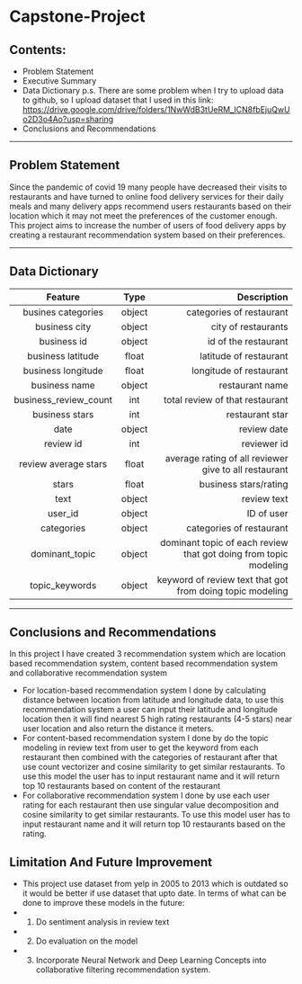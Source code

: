 # Capstone-Project 

## Contents: 
- Problem Statement 
- Executive Summary 
- Data Dictionary p.s. There are some problem when I try to upload data to github, so I upload dataset that I used in this link: https://drive.google.com/drive/folders/1NwWdB3tUeRM_ICN8fbEjuQwUo2D3o4Ao?usp=sharing 
- Conclusions and Recommendations 
------------------------------------------------------------------------ 
## Problem Statement 

Since the pandemic of covid 19 many people have decreased their visits to restaurants and have turned to online food delivery services for their daily meals and many delivery apps recommend users restaurants based on their location which it may not meet the preferences of the customer enough. This project aims to increase the number of users of food delivery apps by creating a restaurant recommendation system based on their preferences. 

------------------------------------------------------------------------ 
## Data Dictionary 
| Feature           | Type         | Description                                | 
| :---------------: | :----------: | -----------------------------------------: | 
|busines categories | object       | categories of restaurant       | 
|business city        | object         | city of restaurants | 
|business id      | object        | id of the restaurant  | 
|business latitude        | float        | latitude of restaurant             | 
|business longitude        | float        | longitude of restaurant             | 
|business name         | object          | restaurant name | 
|business_review_count | int          | total review of that restaurant | 
|business stars      | int          | restaurant star              | 
|date     | object          | review date             | 
|review id          | int          | reviewer id | 
|review average stars | float       | average rating of all reviewer give to all restaurant | 
|stars       | float        | business stars/rating              | 
|text      | object          | review text            | 
|user_id           | object       | ID of user                            | 
|categories       | object       | categories of restaurant                           | 
|dominant_topic         | object       | dominant topic of each review that got doing from topic modeling                            | 
|topic_keywords        | object       | keyword of review text that got from doing topic modeling                            | 
------------------------------------------------------------------------ 
## Conclusions and Recommendations 

In this project I have created 3 recommendation system which are location based recommendation system, content based recommendation system and collaborative recommendation system 
- For location-based recommendation system I done by calculating distance between location from latitude and longitude data, to use this recommendation system a user can input their latitude and longitude location then it will find nearest 5 high rating restaurants (4-5 stars) near user location and also return the distance it meters. 
- For content-based recommendation system I done by do the topic modeling in review text from user to get the keyword from each restaurant then combined with the categories of restaurant after that use count vectorizer and cosine similarity to get similar restaurants. To use this model the user has to input restaurant name and it will return top 10 restaurants based on content of the restaurant 
- For collaborative recommendation system I done by use each user rating for each restaurant then use singular value decomposition and cosine similarity to get similar restaurants. To use this model user has to input restaurant name and it will return top 10 restaurants based on the rating. 

## Limitation And Future Improvement 
- This project use dataset from yelp in 2005 to 2013 which is outdated so it would be better if use dataset that upto date. In terms of what can be done to improve these models in the future: 
-  1. Do sentiment analysis in review text 
-  2. Do evaluation on the model 
-  3. Incorporate Neural Network and Deep Learning Concepts into collaborative filtering recommendation system.
